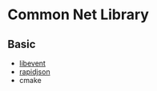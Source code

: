 # Common Net Library
## Basic
+ [libevent](https://libevent.org/)
+ [rapidjson](https://github.com/Tencent/rapidjson)
+ cmake